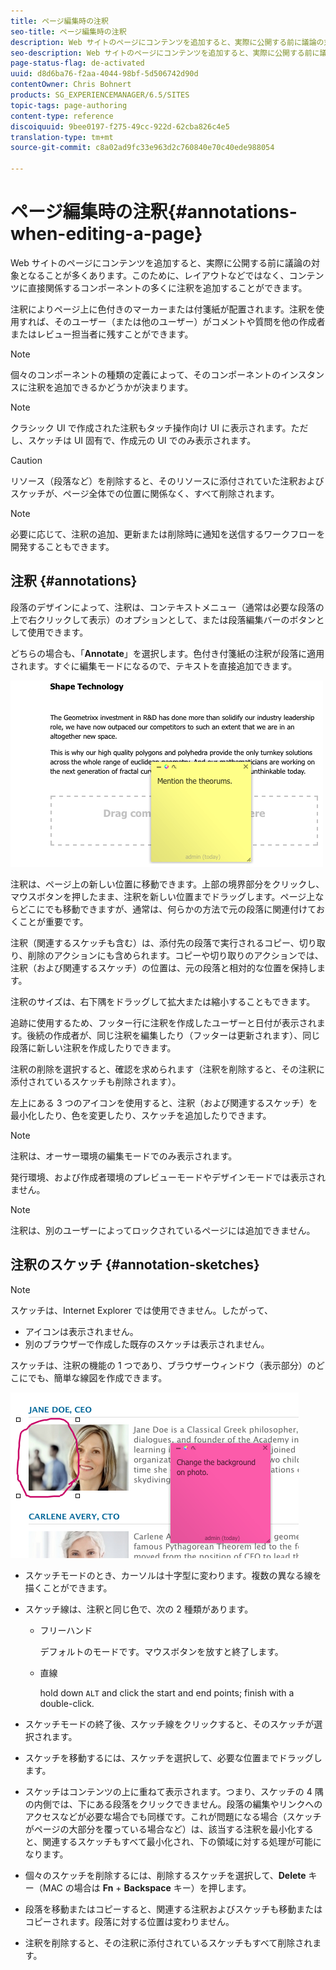 ```yaml
---
title: ページ編集時の注釈
seo-title: ページ編集時の注釈
description: Web サイトのページにコンテンツを追加すると、実際に公開する前に議論の対象となることが多くあります。このために、コンテンツに直接関係するコンポーネントの多くに注釈を追加することができます。
seo-description: Web サイトのページにコンテンツを追加すると、実際に公開する前に議論の対象となることが多くあります。このために、コンテンツに直接関係するコンポーネントの多くに注釈を追加することができます。
page-status-flag: de-activated
uuid: d8d6ba76-f2aa-4044-98bf-5d506742d90d
contentOwner: Chris Bohnert
products: SG_EXPERIENCEMANAGER/6.5/SITES
topic-tags: page-authoring
content-type: reference
discoiquuid: 9bee0197-f275-49cc-922d-62cba826c4e5
translation-type: tm+mt
source-git-commit: c8a02ad9fc33e963d2c760840e70c40ede988054

---
```



# ページ編集時の注釈{#annotations-when-editing-a-page}

Web サイトのページにコンテンツを追加すると、実際に公開する前に議論の対象となることが多くあります。このために、レイアウトなどではなく、コンテンツに直接関係するコンポーネントの多くに注釈を追加することができます。

注釈によりページ上に色付きのマーカーまたは付箋紙が配置されます。注釈を使用すれば、そのユーザー（または他のユーザー）がコメントや質問を他の作成者またはレビュー担当者に残すことができます。

>[!NOTE]
>
>個々のコンポーネントの種類の定義によって、そのコンポーネントのインスタンスに注釈を追加できるかどうかが決まります。

>[!NOTE]
>
>クラシック UI で作成された注釈もタッチ操作向け UI に表示されます。ただし、スケッチは UI 固有で、作成元の UI でのみ表示されます。

>[!CAUTION]
>
>リソース（段落など）を削除すると、そのリソースに添付されていた注釈およびスケッチが、ページ全体での位置に関係なく、すべて削除されます。

>[!NOTE]
>
>必要に応じて、注釈の追加、更新または削除時に通知を送信するワークフローを開発することもできます。

## 注釈 {#annotations}

段落のデザインによって、注釈は、コンテキストメニュー（通常は必要な段落の上で右クリックして表示）のオプションとして、または段落編集バーのボタンとして使用できます。

どちらの場合も、「**Annotate**」を選択します。色付き付箋紙の注釈が段落に適用されます。すぐに編集モードになるので、テキストを直接追加できます。

![chlimage_1-137](assets/chlimage_1-137.png)

注釈は、ページ上の新しい位置に移動できます。上部の境界部分をクリックし、マウスボタンを押したまま、注釈を新しい位置までドラッグします。ページ上ならどこにでも移動できますが、通常は、何らかの方法で元の段落に関連付けておくことが重要です。

注釈（関連するスケッチも含む）は、添付先の段落で実行されるコピー、切り取り、削除のアクションにも含められます。コピーや切り取りのアクションでは、注釈（および関連するスケッチ）の位置は、元の段落と相対的な位置を保持します。

注釈のサイズは、右下隅をドラッグして拡大または縮小することもできます。

追跡に使用するため、フッター行に注釈を作成したユーザーと日付が表示されます。後続の作成者が、同じ注釈を編集したり（フッターは更新されます）、同じ段落に新しい注釈を作成したりできます。

注釈の削除を選択すると、確認を求められます（注釈を削除すると、その注釈に添付されているスケッチも削除されます）。

左上にある 3 つのアイコンを使用すると、注釈（および関連するスケッチ）を最小化したり、色を変更したり、スケッチを追加したりできます。

>[!NOTE]
>
>注釈は、オーサー環境の編集モードでのみ表示されます。
>
>発行環境、および作成者環境のプレビューモードやデザインモードでは表示されません。

>[!NOTE]
>
>注釈は、別のユーザーによってロックされているページには追加できません。

## 注釈のスケッチ {#annotation-sketches}

>[!NOTE]
>
>スケッチは、Internet Explorer では使用できません。したがって、
>
>* アイコンは表示されません。
>* 別のブラウザーで作成した既存のスケッチは表示されません。
>



スケッチは、注釈の機能の 1 つであり、ブラウザーウィンドウ（表示部分）のどこにでも、簡単な線図を作成できます。

![chlimage_1-138](assets/chlimage_1-138.png)

* スケッチモードのとき、カーソルは十字型に変わります。複数の異なる線を描くことができます。
* スケッチ線は、注釈と同じ色で、次の 2 種類があります。

   * フリーハンド

      デフォルトのモードです。マウスボタンを放すと終了します。

   * 直線

      hold down `ALT` and click the start and end points; finish with a double-click.

* スケッチモードの終了後、スケッチ線をクリックすると、そのスケッチが選択されます。
* スケッチを移動するには、スケッチを選択して、必要な位置までドラッグします。
* スケッチはコンテンツの上に重ねて表示されます。つまり、スケッチの 4 隅の内側では、下にある段落をクリックできません。段落の編集やリンクへのアクセスなどが必要な場合でも同様です。これが問題になる場合（スケッチがページの大部分を覆っている場合など）は、該当する注釈を最小化すると、関連するスケッチもすべて最小化され、下の領域に対する処理が可能になります。
* 個々のスケッチを削除するには、削除するスケッチを選択して、**Delete** キー（MAC の場合は **Fn** + **Backspace** キー）を押します。

* 段落を移動またはコピーすると、関連する注釈およびスケッチも移動またはコピーされます。段落に対する位置は変わりません。
* 注釈を削除すると、その注釈に添付されているスケッチもすべて削除されます。

